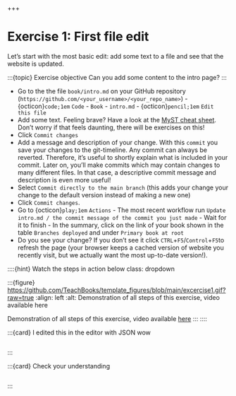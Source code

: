 +++
# Exercise 1: First file edit

Let’s start with the most basic edit: add some text to a file and see that the website is updated.

:::{topic} Exercise objective
Can you add some content to the intro page?
:::

*   Go to the the file `book/intro.md` on your GitHub repository (`https://github.com/<your_username>/<your_repo_name>`) - {octicon}`code;1em` `Code` - `Book` - `intro.md` - {octicon}`pencil;1em` `Edit this file`
*   Add some text. Feeling brave? Have a look at the [MyST cheat sheet](https://jupyterbook.org/en/stable/reference/cheatsheet.html). Don’t worry if that feels daunting, there will be exercises on this!
*   Click `Commit changes`
*   Add a message and description of your change. With this `commit` you save your changes to the git-timeline. Any commit can always be reverted. Therefore, it’s useful to shortly explain what is included in your commit. Later on, you’ll make commits which may contain changes to many different files. In that case, a descriptive commit message and description is even more useful!
*   Select `Commit directly to the main branch` (this adds your change your change to the default version instead of making a new one)
*   Click `Commit changes`.
*   Go to {octicon}`play;1em` `Actions` - The most recent workflow run `Update intro.md / the commit message of the commit you just made` - Wait for it to finish - In the summary, click on the link of your book shown in the table `Branches deployed` and under `Primary book at root`
*   Do you see your change? If you don’t see it click `CTRL`+`F5`/`Control`+`F5`to refresh the page (your browser keeps a cached version of website you recently visit, but we actually want the most up-to-date version!).

::::{hint} Watch the steps in action below
class: dropdown

:::{figure} https://github.com/TeachBooks/template_figures/blob/main/excercise1.gif?raw=true
:align: left
:alt: Demonstration of all steps of this exercise, video available here

Demonstration of all steps of this exercise, video available [here](https://youtu.be/gn1zBmmunco)
:::
::::

:::{card} I edited this in the editor with JSON wow
```{h5p} https://home.teachbooks.io/wp-admin/admin-ajax.php?action=h5p_embed&id=2
```
:::

:::{card} Check your understanding
```{h5p} https://home.teachbooks.io/wp-admin/admin-ajax.php?action=h5p_embed&id=1
```
:::